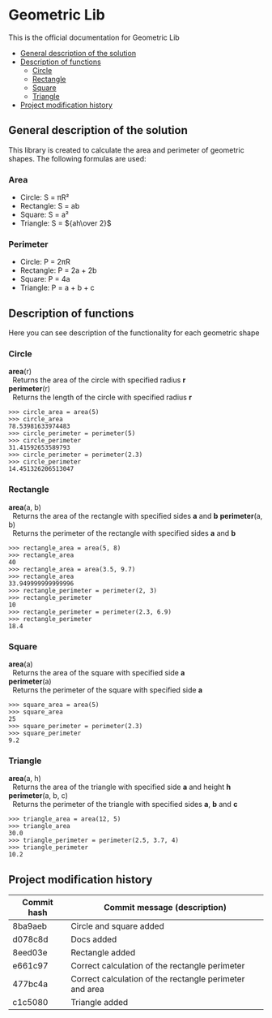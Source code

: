 # Geometric Lib

<p>This is the official documentation for Geometric Lib</p>

* [General description of the solution](#general_description) 
* [Description of functions](#functions_description)
    * [Circle](#circle_description)
    * [Rectangle](#rectangle_description)
    * [Square](#square_description)
    * [Triangle](#triangle_description)
* [Project modification history](#modification)

## <a id="general_description">General description of the solution</a>
<p>This library is created to calculate the area and perimeter of geometric shapes. The following formulas are used:</p>

### Area
- Circle: S = πR²
- Rectangle: S = ab
- Square: S = a²
- Triangle: S = ${ah\over 2}$

### Perimeter
- Circle: P = 2πR
- Rectangle: P = 2a + 2b
- Square: P = 4a
- Triangle: P = a + b + c

## <a id="functions_description">Description of functions</a>
<p>Here you can see description of the functionality for each geometric shape</p>

### <a id="circle_description">Circle</a>
**area**(r)  
&nbsp; Returns the area of the circle with specified radius **r**  
**perimeter**(r)  
&nbsp; Returns the length of the circle with specified radius **r**

    >>> circle_area = area(5)
    >>> circle_area
    78.53981633974483
    >>> circle_perimeter = perimeter(5)
    >>> circle_perimeter
    31.41592653589793
    >>> circle_perimeter = perimeter(2.3)
    >>> circle_perimeter
    14.451326206513047

### <a id="rectangle_description">Rectangle</a>
**area**(a, b)  
&nbsp; Returns the area of the rectangle with specified sides **a**  and **b** 
**perimeter**(a, b)  
&nbsp; Returns the perimeter of the rectangle with specified sides **a** and **b**

    >>> rectangle_area = area(5, 8)
    >>> rectangle_area
    40
    >>> rectangle_area = area(3.5, 9.7)
    >>> rectangle_area
    33.949999999999996
    >>> rectangle_perimeter = perimeter(2, 3)
    >>> rectangle_perimeter
    10
    >>> rectangle_perimeter = perimeter(2.3, 6.9)
    >>> rectangle_perimeter
    18.4

### <a id="square_description">Square</a>
**area**(a)  
&nbsp; Returns the area of the square with specified side **a**   
**perimeter**(a)  
&nbsp; Returns the perimeter of the square with specified side **a**

    >>> square_area = area(5)
    >>> square_area
    25
    >>> square_perimeter = perimeter(2.3)
    >>> square_perimeter
    9.2

### <a id="triangle_description">Triangle</a>
**area**(a, h)  
&nbsp; Returns the area of the triangle with specified side **a** and height **h**  
**perimeter**(a, b, c)  
&nbsp; Returns the perimeter of the triangle with specified sides **a**, **b** and **c**

    >>> triangle_area = area(12, 5)
    >>> triangle_area
    30.0
    >>> triangle_perimeter = perimeter(2.5, 3.7, 4)
    >>> triangle_perimeter
    10.2

## <a id="modification">Project modification history</a>
| Commit hash    | Commit message (description)                            |
| -------------- | ------------------------------------------------------- |
| 8ba9aeb        | Circle and square added                                 |
| d078c8d        | Docs added                                              |
| 8eed03e        | Rectangle added                                         |
| e661c97        | Correct calculation of the rectangle perimeter          |
| 477bc4a        | Correct calculation of the rectangle perimeter and area |
| c1c5080        | Triangle added                                          |